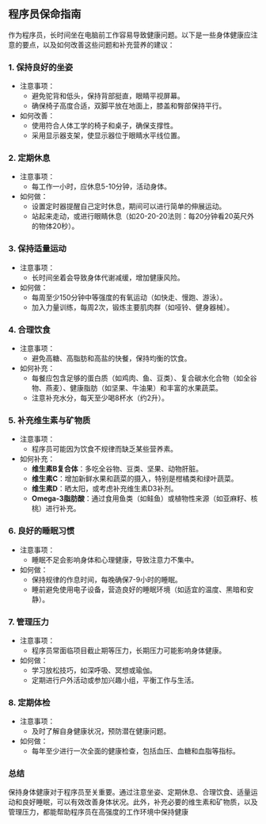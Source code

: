 ## 程序员保命指南

作为程序员，长时间坐在电脑前工作容易导致健康问题。以下是一些身体健康应注意的要点，以及如何改善这些问题和补充营养的建议：

### 1. **保持良好的坐姿**

- 注意事项：
  - 避免驼背和低头，保持背部挺直，眼睛平视屏幕。
  - 确保椅子高度合适，双脚平放在地面上，膝盖和臀部保持平行。
- 如何改善：
  - 使用符合人体工学的椅子和桌子，确保支撑性。
  - 采用显示器支架，使显示器位于眼睛水平线位置。

### 2. **定期休息**

- 注意事项：
  - 每工作一小时，应休息5-10分钟，活动身体。
- 如何做：
  - 设置定时器提醒自己定时休息，期间可以进行简单的伸展运动。
  - 站起来走动，或进行眼睛休息（如20-20-20法则：每20分钟看20英尺外的物体20秒）。

### 3. **保持适量运动**

- 注意事项：
  - 长时间坐着会导致身体代谢减缓，增加健康风险。
- 如何做：
  - 每周至少150分钟中等强度的有氧运动（如快走、慢跑、游泳）。
  - 加入力量训练，每周2次，锻炼主要肌肉群（如哑铃、健身器械）。

### 4. **合理饮食**

- 注意事项：
  - 避免高糖、高脂肪和高盐的快餐，保持均衡的饮食。
- 如何补充：
  - 每餐应包含足够的蛋白质（如鸡肉、鱼、豆类）、复合碳水化合物（如全谷物、燕麦）、健康脂肪（如坚果、牛油果）和丰富的水果蔬菜。
  - 注意补充水分，每天至少喝8杯水（约2升）。

### 5. **补充维生素与矿物质**

- 注意事项：
  - 程序员可能因为饮食不规律而缺乏某些营养素。
- 如何补充：
  - **维生素B复合体**：多吃全谷物、豆类、坚果、动物肝脏。
  - **维生素C**：增加新鲜水果和蔬菜的摄入，特别是柑橘类和绿叶蔬菜。
  - **维生素D**：晒太阳，或考虑补充维生素D3补剂。
  - **Omega-3脂肪酸**：通过食用鱼类（如鲑鱼）或植物性来源（如亚麻籽、核桃）进行补充。

### 6. **良好的睡眠习惯**

- 注意事项：
  - 睡眠不足会影响身体和心理健康，导致注意力不集中。
- 如何做：
  - 保持规律的作息时间，每晚确保7-9小时的睡眠。
  - 睡前避免使用电子设备，营造良好的睡眠环境（如适宜的温度、黑暗和安静）。

### 7. **管理压力**

- 注意事项：
  - 程序员常面临项目截止期等压力，长期压力可能影响身体健康。
- 如何做：
  - 学习放松技巧，如深呼吸、冥想或瑜伽。
  - 定期进行户外活动或参加兴趣小组，平衡工作与生活。

### 8. **定期体检**

- 注意事项：
  - 及时了解自身健康状况，预防潜在健康问题。
- 如何做：
  - 每年至少进行一次全面的健康检查，包括血压、血糖和血脂等指标。

### 总结

保持身体健康对于程序员至关重要。通过注意坐姿、定期休息、合理饮食、适量运动和良好睡眠，可以有效改善身体状况。此外，补充必要的维生素和矿物质，以及管理压力，都能帮助程序员在高强度的工作环境中保持健康
